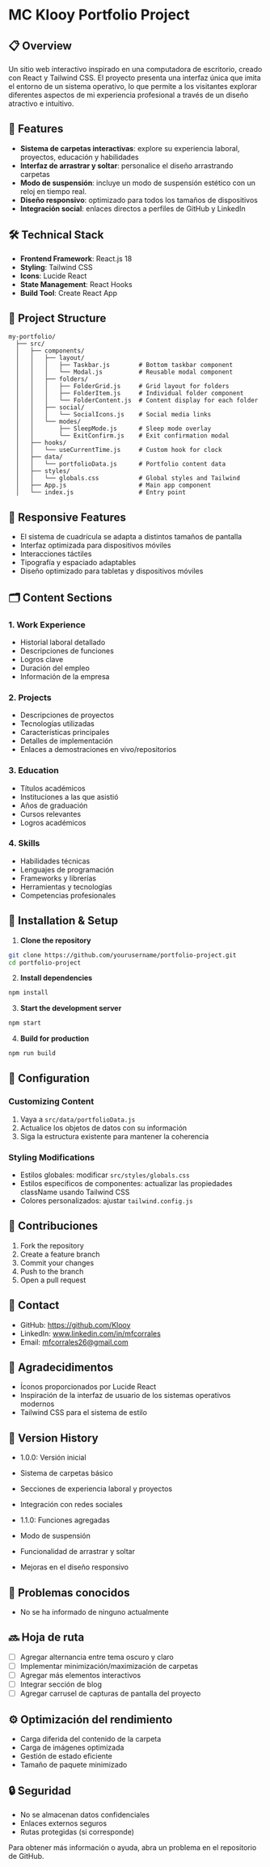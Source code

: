 # MC Klooy Portfolio Project

## 📋 Overview
Un sitio web interactivo inspirado en una computadora de escritorio, creado con React y Tailwind CSS. El proyecto presenta una interfaz única que imita el entorno de un sistema operativo, 
lo que permite a los visitantes explorar diferentes aspectos de mi experiencia profesional a través de un diseño atractivo e intuitivo.

## 🚀 Features
- **Sistema de carpetas interactivas**: explore su experiencia laboral, proyectos, educación y habilidades
- **Interfaz de arrastrar y soltar**: personalice el diseño arrastrando carpetas
- **Modo de suspensión**: incluye un modo de suspensión estético con un reloj en tiempo real.
- **Diseño responsivo**: optimizado para todos los tamaños de dispositivos
- **Integración social**: enlaces directos a perfiles de GitHub y LinkedIn

## 🛠️ Technical Stack
- **Frontend Framework**: React.js 18
- **Styling**: Tailwind CSS
- **Icons**: Lucide React
- **State Management**: React Hooks
- **Build Tool**: Create React App

## 📁 Project Structure
```
my-portfolio/
  ├── src/
  │   ├── components/
  │   │   ├── layout/
  │   │   │   ├── Taskbar.js        # Bottom taskbar component
  │   │   │   └── Modal.js          # Reusable modal component
  │   │   ├── folders/
  │   │   │   ├── FolderGrid.js     # Grid layout for folders
  │   │   │   ├── FolderItem.js     # Individual folder component
  │   │   │   └── FolderContent.js  # Content display for each folder
  │   │   ├── social/
  │   │   │   └── SocialIcons.js    # Social media links
  │   │   └── modes/
  │   │       ├── SleepMode.js      # Sleep mode overlay
  │   │       └── ExitConfirm.js    # Exit confirmation modal
  │   ├── hooks/
  │   │   └── useCurrentTime.js     # Custom hook for clock
  │   ├── data/
  │   │   └── portfolioData.js      # Portfolio content data
  │   ├── styles/
  │   │   └── globals.css           # Global styles and Tailwind
  │   ├── App.js                    # Main app component
  │   └── index.js                  # Entry point
```

## 📱 Responsive Features
- El sistema de cuadrícula se adapta a distintos tamaños de pantalla
- Interfaz optimizada para dispositivos móviles
- Interacciones táctiles
- Tipografía y espaciado adaptables
- Diseño optimizado para tabletas y dispositivos móviles

## 🗂️ Content Sections

### 1. Work Experience
- Historial laboral detallado
- Descripciones de funciones
- Logros clave
- Duración del empleo
- Información de la empresa

### 2. Projects
- Descripciones de proyectos
- Tecnologías utilizadas
- Características principales
- Detalles de implementación
- Enlaces a demostraciones en vivo/repositorios

### 3. Education
- Títulos académicos
- Instituciones a las que asistió
- Años de graduación
- Cursos relevantes
- Logros académicos

### 4. Skills
- Habilidades técnicas
- Lenguajes de programación
- Frameworks y librerías
- Herramientas y tecnologías
- Competencias profesionales

## 🚀 Installation & Setup

1. **Clone the repository**
```bash
git clone https://github.com/yourusername/portfolio-project.git
cd portfolio-project
```

2. **Install dependencies**
```bash
npm install
```

3. **Start the development server**
```bash
npm start
```

4. **Build for production**
```bash
npm run build
```

## 🔧 Configuration

### Customizing Content
1. Vaya a `src/data/portfolioData.js`
2. Actualice los objetos de datos con su información
3. Siga la estructura existente para mantener la coherencia

### Styling Modifications
- Estilos globales: modificar `src/styles/globals.css`
- Estilos específicos de componentes: actualizar las propiedades className usando Tailwind CSS
- Colores personalizados: ajustar `tailwind.config.js`

## 🤝 Contribuciones
1. Fork the repository
2. Create a feature branch
3. Commit your changes
4. Push to the branch
5. Open a pull request

## 🔗 Contact
- GitHub: https://github.com/Klooy
- LinkedIn: www.linkedin.com/in/mfcorrales
- Email: mfcorrales26@gmail.com

## 🙏 Agradecidimentos
- Íconos proporcionados por Lucide React
- Inspiración de la interfaz de usuario de los sistemas operativos modernos
- Tailwind CSS para el sistema de estilo

## 🔄 Version History
- 1.0.0: Versión inicial
- Sistema de carpetas básico
- Secciones de experiencia laboral y proyectos
- Integración con redes sociales

- 1.1.0: Funciones agregadas
- Modo de suspensión
- Funcionalidad de arrastrar y soltar
- Mejoras en el diseño responsivo

## 🐛 Problemas conocidos
- No se ha informado de ninguno actualmente

## 🔜 Hoja de ruta
- [ ] Agregar alternancia entre tema oscuro y claro
- [ ] Implementar minimización/maximización de carpetas
- [ ] Agregar más elementos interactivos
- [ ] Integrar sección de blog
- [ ] Agregar carrusel de capturas de pantalla del proyecto

## ⚙️ Optimización del rendimiento
- Carga diferida del contenido de la carpeta
- Carga de imágenes optimizada
- Gestión de estado eficiente
- Tamaño de paquete minimizado

## 🔒 Seguridad
- No se almacenan datos confidenciales
- Enlaces externos seguros
- Rutas protegidas (si corresponde)

Para obtener más información o ayuda, abra un problema en el repositorio de GitHub.
